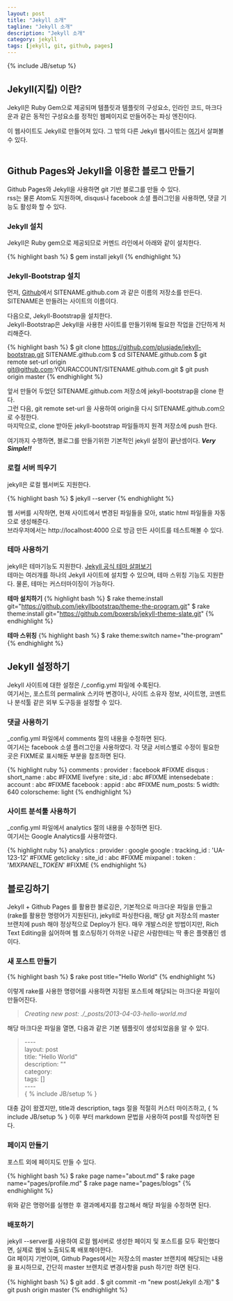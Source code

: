 ```yaml
---
layout: post
title: "Jekyll 소개"
tagline: "Jekyll 소개"
description: "Jekyll 소개"
category: jekyll
tags: [jekyll, git, github, pages]
---
```

{% include JB/setup %}


## Jekyll(지킬) 이란?
Jekyll은 Ruby Gem으로 제공되며 템플릿과 템플릿의 구성요소, 인라인 코드, 마크다운과 같은 동적인 구성요소를 정적인 웹페이지로 만들어주는 파싱 엔진이다.

이 웹사이트도 Jekyll로 만들어져 있다.
그 밖의 다른 Jekyll 웹사이트는 [여기](https://github.com/mojombo/jekyll/wiki/Sites)서 살펴볼 수 있다.
<br />
<br />

## Github Pages와 Jekyll을 이용한 블로그 만들기
Github Pages와 Jekyll을 사용하면 git 기반 블로그를 만들 수 있다.  
rss는 물론 Atom도 지원하며, disqus나 facebook 소셜 플러그인을 사용하면, 댓글 기능도 활성화 할 수 있다.  

### Jekyll 설치
Jekyll은 Ruby gem으로 제공되므로 커멘드 라인에서 아래와 같이 설치한다.

{% highlight bash %}
$ gem install jekyll
{% endhighlight %}

### Jekyll-Bootstrap 설치
먼저, [Github](https://github.com)에서 SITENAME.github.com 과 같은 이름의 저장소를 만든다.  
SITENAME은 만들려는 사이트의 이름이다.  

다음으로, Jekyll-Bootstrap을 설치한다.  
Jekyll-Bootstrap은 Jekyll을 사용한 사이트를 만들기위해 필요한 작업을 간단하게 처리해준다.  

{% highlight bash %}
$ git clone https://github.com/plusjade/jekyll-bootstrap.git SITENAME.github.com
$ cd SITENAME.github.com
$ git remote set-url origin git@github.com:YOURACCOUNT/SITENAME.github.com.git
$ git push origin master
{% endhighlight %}

앞서 만들어 두었던 SITENAME.github.com 저장소에 jekyll-bootstrap을 clone 한다.  
그런 다음, git remote set-url 을 사용하여 origin을 다시 SITENAME.github.com으로 수정한다.  
마지막으로, clone 받아둔 jekyll-bootstrap 파일들까지 원격 저장소에 push 한다.  
  
여기까지 수행하면, 블로그를 만들기위한 기본적인 jekyll 설정이 끝난셈이다. ___Very Simple!!___  

### 로컬 서버 띄우기
jekyll은 로컬 웹서버도 지원한다.

{% highlight bash %}
$ jekyll --server
{% endhighlight %}

웹 서버를 시작하면, 현재 사이트에서 변경된 파일들을 모아, static html 파일들을 자동으로 생성해준다.  
브라우저에서는 http://localhost:4000 으로 방금 만든 사이트를 테스트해볼 수 있다.

### 테마 사용하기
jekyll은 테마기능도 지원한다. [Jekyll 공식 테마 살펴보기](http://themes.jekyllbootstrap.com/)  
테마는 여러개를 하나의 Jekyll 사이트에 설치할 수 있으며, 테마 스위칭 기능도 지원한다. 물론, 테마는 커스터마이징이 가능하다.

**테마 설치하기**
{% highlight bash %}
$ rake theme:install git="https://github.com/jekyllbootstrap/theme-the-program.git"
$ rake theme:install git="https://github.com/boxersb/jekyll-theme-slate.git"
{% endhighlight %}

**테마 스위칭**
{% highlight bash %}
$ rake theme:switch name="the-program"
{% endhighlight %}  
  
  
## Jekyll 설정하기
Jekyll 사이트에 대한 설정은 /\_config.yml 파일에 수록된다.  
여기서는, 포스트의 permalink 스키마 변경이나, 사이트 소유자 정보, 사이트명, 코멘트나 분석툴 같은 외부 도구등을 설정할 수 있다.  

### 댓글 사용하기
\_config.yml 파일에서 comments 절의 내용을 수정하면 된다.  
여기서는 facebook 소셜 플러그인을 사용하였다. 각 댓글 서비스별로 수정이 필요한 곳은 FIXME로 표시해둔 부분을 참조하면 된다.  

{% highlight ruby %}
comments :
  provider : facebook #FIXME
  disqus :
    short_name : abc  #FIXME
  livefyre :
    site_id : abc #FIXME
  intensedebate :
    account : abc #FIXME
  facebook :
    appid : abc   #FIXME
    num_posts: 5
    width: 640
    colorscheme: light
{% endhighlight %}

### 사이트 분석툴 사용하기
\_config.yml 파일에서 analytics 절의 내용을 수정하면 된다.  
여기서는 Google Analytics를 사용하였다.  

{% highlight ruby %}
analytics :
    provider : google 
    google : 
        tracking_id : 'UA-123-12' #FIXME
    getclicky :
      site_id : abc     #FIXME
    mixpanel :
        token : '_MIXPANEL_TOKEN_'  #FIXME
{% endhighlight %}



## 블로깅하기
Jekyll + Github Pages 를 활용한 블로깅은, 기본적으로 마크다운 파일을 만들고(rake를 활용한 명령어가 지원된다), jekyll로 파싱한다음, 해당 git 저장소의 master 브랜치에 push 해야 정상적으로 Deploy가 된다.
매우 개발스러운 방법이지만, Rich Text Editing을 싫어하며 웹 호스팅하기 아까운 나같은 사람한테는 딱 좋은 플랫폼인 셈이다.  

### 새 포스트 만들기
{% highlight bash %}
$ rake post title="Hello World"
{% endhighlight %}

이렇게 rake를 사용한 명령어를 사용하면 지정된 포스트에 해당되는 마크다운 파일이 만들어진다.  

> *Creating new post: ./_posts/2013-04-03-hello-world.md*

해당 마크다운 파일을 열면, 다음과 같은 기본 템플릿이 생성되었음을 알 수 있다.  

> \-\-\-\-  
> layout: post  
> title: "Hello World"  
> description: ""  
> category:   
> tags: \[\]  
> \-\-\-\-  
> \{ % include JB/setup % \}

대충 감이 왔겠지만, title과 description, tags 절을 적절히 커스터 마이즈하고, \{ % include JB/setup % \} 이후 부터 markdown 문법을 사용하여 post를 작성하면 된다.  

### 페이지 만들기
포스트 외에 페이지도 만들 수 있다.  

{% highlight bash %}
$ rake page name="about.md"
$ rake page name="pages/profile.md"
$ rake page name="pages/blogs"
{% endhighlight %}

위와 같은 명령어를 실행한 후 결과메세지를 참고해서 해당 파일을 수정하면 된다.  

### 배포하기
jekyll --server를 사용하여 로컬 웹서버로 생성한 페이지 및 포스트를 모두 확인했다면, 실제로 웹에 노출되도록 배포해야한다.  
Git 페이지 기반이며, Github Pages에서는 저장소의 master 브랜치에 해당되는 내용을 표시하므로, 간단히 master 브랜치로 변경사항을 push 하기만 하면 된다.  

{% highlight bash %}
$ git add .
$ git commit -m "new post(Jekyll 소개)"
$ git push origin master
{% endhighlight %}






